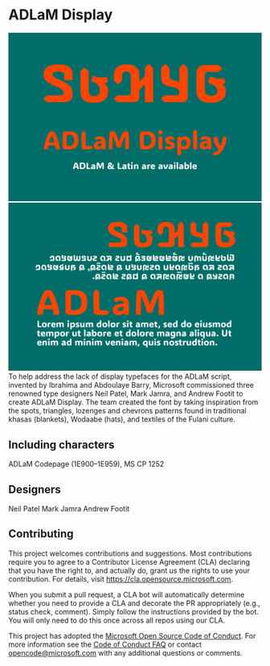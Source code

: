 # ADLaM Display

![ADLaM-Display1](Documentation/images/Adlam-Display_GF1.png)
![ADLaM-Display2](Documentation/images/Adlam-Display_GF2.png)
To help address the lack of display typefaces for the ADLaM script, invented by Ibrahima and Abdoulaye Barry, Microsoft commissioned three renowned type designers Neil Patel, Mark Jamra, and Andrew Footit to create ADLaM Display. The team created the font by taking inspiration from the spots, triangles, lozenges and chevrons patterns found in traditional khasas (blankets), Wodaabe (hats), and textiles of the Fulani culture.

## Including characters
ADLaM Codepage (1E900–1E959), MS CP 1252

## Designers
Neil Patel 
Mark Jamra
Andrew Footit 
 
## Contributing

This project welcomes contributions and suggestions.  Most contributions require you to agree to a
Contributor License Agreement (CLA) declaring that you have the right to, and actually do, grant us
the rights to use your contribution. For details, visit https://cla.opensource.microsoft.com.

When you submit a pull request, a CLA bot will automatically determine whether you need to provide
a CLA and decorate the PR appropriately (e.g., status check, comment). Simply follow the instructions
provided by the bot. You will only need to do this once across all repos using our CLA.

This project has adopted the [Microsoft Open Source Code of Conduct](https://opensource.microsoft.com/codeofconduct/).
For more information see the [Code of Conduct FAQ](https://opensource.microsoft.com/codeofconduct/faq/) or
contact [opencode@microsoft.com](mailto:opencode@microsoft.com) with any additional questions or comments.
